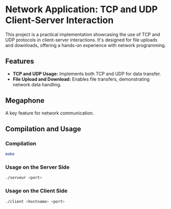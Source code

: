 # Network Application: TCP and UDP Client-Server Interaction

This project is a practical implementation showcasing the use of TCP and UDP protocols in client-server interactions. It's designed for file uploads and downloads, offering a hands-on experience with network programming.

## Features
- **TCP and UDP Usage:** Implements both TCP and UDP for data transfer.
- **File Upload and Download:** Enables file transfers, demonstrating network data handling.

## Megaphone
A key feature for network communication.

## Compilation and Usage

### Compilation
```sh
make
```

### Usage on the Server Side
```sh
./serveur <port>
```

### Usage on the Client Side
```sh
./client <hostname> <port>
```

